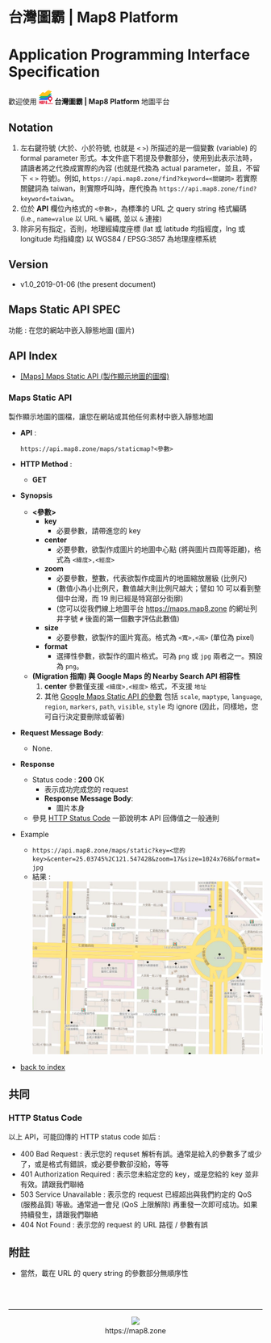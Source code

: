 # 台灣圖霸 | Map8 Platform 
# Application Programming Interface Specification
歡迎使用 **![](images/logo.png) 台灣圖霸 | Map8 Platform** 地圖平台


## Notation
1. 左右鍵符號 (大於、小於符號, 也就是 `<` `>`) 所描述的是一個變數 (variable) 的 formal parameter 形式。本文件底下若提及參數部分，使用到此表示法時，請讀者將之代換成實際的內容 (也就是代換為 actual parameter，並且，不留下 `<` `>` 符號)。例如, `https://api.map8.zone/find?keyword=<關鍵詞>` 若實際關鍵詞為 taiwan，則實際呼叫時，應代換為 `https://api.map8.zone/find?keyword=taiwan`。
2. 位於 **API** 欄位內格式的 `<參數>`，為標準的 URL 之 query string 格式編碼 (i.e., `name=value` 以 URL `%` 編碼, 並以 `&` 連接)
3. 除非另有指定，否則，地理經緯度座標 (lat 或 latitude 均指經度，lng 或 longitude 均指緯度) 以 WGS84 / EPSG:3857 為地理座標系統

## Version
- v1.0_2019-01-06 (the present document)


## Maps Static API SPEC
功能 : 在您的網站中嵌入靜態地圖 (圖片)

## API Index
- [[Maps] Maps Static API (製作顯示地圖的圖檔)](#maps-static-api)


### Maps Static API
製作顯示地圖的圖檔，讓您在網站或其他任何素材中嵌入靜態地圖

- **API** :

    ```
    https://api.map8.zone/maps/staticmap?<參數>
    ```
- **HTTP Method** : 
    - **GET**
- **Synopsis**
    - **<參數>**
        - **key**
            - 必要參數，請帶進您的 key
        - **center**
            - 必要參數，欲製作成圖片的地圖中心點 (將與圖片四周等距離)，格式為 `<緯度>,<經度>`
        - **zoom**
            - 必要參數，整數，代表欲製作成圖片的地圖縮放層級 (比例尺) 
            - (數值小為小比例尺，數值越大則比例尺越大；譬如 10 可以看到整個中台灣，而 19 則已經是特寫部分街廓) 
            - (您可以從我們線上地圖平台 https://maps.map8.zone 的網址列井字號 `#` 後面的第一個數字評估此數值)
        - **size**
            - 必要參數，欲製作的圖片寬高。格式為 `<寬>,<高>` (單位為 pixel)
        - **format**
            - 選擇性參數，欲製作的圖片格式。可為 `png` 或 `jpg` 兩者之一。預設為 `png`。
    - **(Migration 指南) 與 Google Maps 的 Nearby Search API 相容性**
        1. **center** 參數僅支援 `<緯度>,<經度>` 格式，不支援 `地址`
        2. 其他 [Google Maps Static API 的參數](https://developers.google.com/maps/documentation/maps-static/dev-guide#URL_Parameters) 包括 `scale`, `maptype`, `language`, `region`, `markers`, `path`, `visible`, `style` 均 ignore (因此，同樣地，您可自行決定要刪除或留著)
- **Request Message Body**: 
    - None.
- **Response**
    - Status code : **200** OK
        - 表示成功完成您的 request
        - **Response Message Body**:
            - 圖片本身
    - 參見 [HTTP Status Code](#http-status-code) 一節說明本 API 回傳值之一般通則
- Example
    - `https://api.map8.zone/maps/static?key=<您的 key>&center=25.03745%2C121.547428&zoom=17&size=1024x768&format=jpg`
    - 結果 : ![](/images/maps-static-api-demo.jpg)
- [back to index](#api-index)


## 共同

### HTTP Status Code
以上 API，可能回傳的 HTTP status code 如后 : 
- 400 Bad Request : 表示您的 requset 解析有誤。通常是給入的參數多了或少了，或是格式有錯誤，或必要參數卻沒給，等等
- 401 Authorization Required : 表示您未給定您的 key，或是您給的 key 並非有效。請跟我們聯絡
- 503 Service Unavailable : 表示您的 request 已經超出與我們約定的 QoS (服務品質) 等級。通常過一會兒 (QoS 上限解除) 再重發一次即可成功。如果持續發生，請跟我們聯絡
- 404 Not Found : 表示您的 request 的 URL 路徑 / 參數有誤


## 附註
- 當然，載在 URL 的 query string 的參數部分無順序性


<br/><br/>

----

<p align="center">
<img src="https://raw.githubusercontent.com/GO-LiFE/map8/master/images/logo_96x96.png" /> <br/> https://map8.zone
</p>
